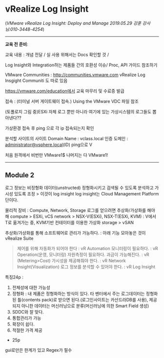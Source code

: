 # vRealize Log Insight
(*VMware vRealize Log Insight: Deploy and Manage 2019.05.29 강훈 강사님:010-3448-4254*)
<hr/>

**교육 전 준비**:

교육 내용 : 개념 전달 / 실 사용 위해서는 Docs 확인할 것 / 

Log Insight와 Integration하는 제품들 간의 호환성 이슈/ Proc, API 가이드 참조하기

VMware Communities : http://communities.vmware.com
vRealize Log Insgight Communiti 도 따로 있음

https://vmware.com/education에서 교육 마무리 및 수료증 발급

접속 : 
(터미널 서버 게이트웨이 접속.)
Using the VMware VDC 파일 참조

(토폴로지 그림 중)ESXi 자체 로그 뿐만 아니라 여기에 있는 가상시스템의 로그들도 뽑아낸다??

가상환경 접속 후 ping 으로 각 ip 접속되는지 확인

분석할 사이트의
사이트 Domain Name : vclass.local
인증 도메인 : administrator@vsphere.local(ID)
ping으로 V

처음 원격에서 비번만 VMware1$
나머지는 다 VMware1!

--------------------
## Module 2
로그 정보는 비정형화 데이터(unstructed)
정형화시키고
검색될 수 있도록 분석하고 가시성 있도록 조정 > 이것이 log insight
log insight는 Cloud Management Platform  단이다. 

물리적 장비 : Compute, Network, Storage
로그를 얻으려면 추상화/가상화를 해야 해
compute > ESXi, vCS
network > NSX-V(ESXi), NSX-T(ESXi, KVM) : V에서 T로 옮겨가는 중, KVM기반 컨테이터를 이용한 가상화
storage > vSAN

추상화/가상화를 통해 소프트웨어로 관리가 가능하다. : 아래 기능 모아놓은 것이 vRealize Suite
>제어를 위해 자동화가 되어야 한다 : vR Automation
>모니터링이 필요하다. : vR Operation(운영, 모니터링)
>자원측정이 필요하다. 과금이 가능해진다. : vR (Metering>Cost)
>가시성을 제공해줘야 한다. : vR Network Insight(Visualization)
>로그 정보를 분석할 수 있어야 한다. : vR Log Insight


특징24p : 
1. 전체성에 대한 가능성
2. 정형화 : 내 제품은 정형화하는 방식이 있다. 타 벤터에서 주는 로그데이터는 정형화된 틀(contents pack)로 받으면 된다.(로그인사이트는 카산드라DB를 사용), 제공되지 아니한 데이터는 머신러닝으로 분류(머신러닝에 의한 Smart Field 생성)
3. SDDC와 잘 맞다.
4. 통합관리가 가능
5. 확장이 쉽다.
6. 적절한 가격 제공
+ 25p

gui로만은 한계가 있고 Regex가 필수



